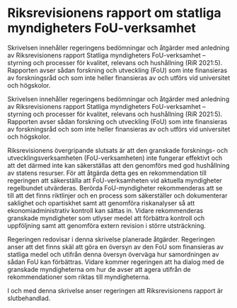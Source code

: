 # Riksrevisionens rapport om statliga myndigheters FoU-verksamhet

Skrivelsen innehåller regeringens bedömningar och åtgärder med anledning av Riksrevisionens rapport Statliga myndigheters FoU-verksamhet – styrning och processer för kvalitet, relevans och hushållning (RiR 2021:5). Rapporten avser sådan forskning och utveckling (FoU) som inte finansieras av forskningsråd och som inte heller finansieras av och utförs vid universitet och högskolor.

Skrivelsen innehåller regeringens bedömningar och åtgärder med anledning av Riksrevisionens rapport Statliga myndigheters FoU-verksamhet – styrning och processer för kvalitet, relevans och hushållning (RiR 2021:5). Rapporten avser sådan forskning och utveckling (FoU) som inte finansieras av forskningsråd och som inte heller finansieras av och utförs vid universitet och högskolor.

Riksrevisionens övergripande slutsats är att den granskade forsknings- och utvecklingsverksamheten (FoU-verksamheten) inte fungerar effektivt och att det därmed inte kan säkerställas att den genomförs med god hushållning av statens resurser. För att åtgärda detta ges en rekommendation till regeringen att säkerställa att FoU-verksamheten vid aktuella myndigheter regelbundet utvärderas. Berörda FoU-myndigheter rekommenderas att se till att det finns riktlinjer och en process som säkerställer och dokumenterar saklighet och opartiskhet samt att genomföra riskanalyser så att ekonomiadministrativ kontroll kan sättas in. Vidare rekommenderas granskade myndigheter som utlyser medel att förbättra kontroll och uppföljning samt att genomföra extern revision i större utsträckning.

Regeringen redovisar i denna skrivelse planerade åtgärder. Regeringen anser att det finns skäl att göra en översyn av den FoU som finansieras av statliga medel och utifrån denna översyn överväga hur samordningen av sådan FoU kan förbättras. Vidare kommer regeringen att ha dialog med de granskade myndigheterna om hur de avser att agera utifrån de rekommendationer som riktas till myndigheterna.

I och med denna skrivelse anser regeringen att Riksrevisionens rapport är slutbehandlad.
